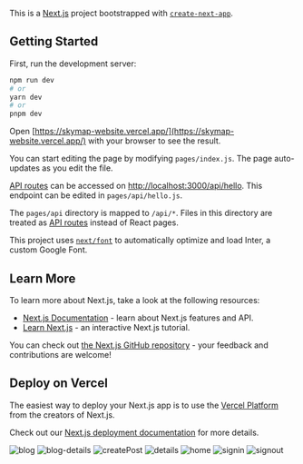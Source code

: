 This is a [Next.js](https://nextjs.org/) project bootstrapped with [`create-next-app`](https://github.com/vercel/next.js/tree/canary/packages/create-next-app).

## Getting Started

First, run the development server:

```bash
npm run dev
# or
yarn dev
# or
pnpm dev
```

Open [https://skymap-website.vercel.app/](https://skymap-website.vercel.app/) with your browser to see the result.

You can start editing the page by modifying `pages/index.js`. The page auto-updates as you edit the file.

[API routes](https://nextjs.org/docs/api-routes/introduction) can be accessed on [http://localhost:3000/api/hello](http://localhost:3000/api/hello). This endpoint can be edited in `pages/api/hello.js`.

The `pages/api` directory is mapped to `/api/*`. Files in this directory are treated as [API routes](https://nextjs.org/docs/api-routes/introduction) instead of React pages.

This project uses [`next/font`](https://nextjs.org/docs/basic-features/font-optimization) to automatically optimize and load Inter, a custom Google Font.

## Learn More

To learn more about Next.js, take a look at the following resources:

- [Next.js Documentation](https://nextjs.org/docs) - learn about Next.js features and API.
- [Learn Next.js](https://nextjs.org/learn) - an interactive Next.js tutorial.

You can check out [the Next.js GitHub repository](https://github.com/vercel/next.js/) - your feedback and contributions are welcome!

## Deploy on Vercel

The easiest way to deploy your Next.js app is to use the [Vercel Platform](https://vercel.com/new?utm_medium=default-template&filter=next.js&utm_source=create-next-app&utm_campaign=create-next-app-readme) from the creators of Next.js.

Check out our [Next.js deployment documentation](https://nextjs.org/docs/deployment) for more details.


![blog](https://user-images.githubusercontent.com/33758561/222922118-351dcfbd-d2c4-443f-bb09-800a2863dc04.jpeg)
![blog-details](https://user-images.githubusercontent.com/33758561/222922121-4ad4da86-43b6-459f-b98e-26549105e4ed.jpeg)
![createPost](https://user-images.githubusercontent.com/33758561/222922122-641e0880-b28b-4463-905e-a525c2df8e97.jpeg)
![details](https://user-images.githubusercontent.com/33758561/222922126-ed01ccea-1f63-4a41-886e-c254bd731e7c.jpeg)
![home](https://user-images.githubusercontent.com/33758561/222922129-46b7616a-5440-480a-b9c2-472e93f7bdb3.jpeg)
![signin](https://user-images.githubusercontent.com/33758561/222922130-4a05ad03-8482-43d3-a2e7-fa0233459667.jpeg)
![signout](https://user-images.githubusercontent.com/33758561/222922131-2677af75-bbc2-4c21-8099-f6e58691e80a.jpeg)



